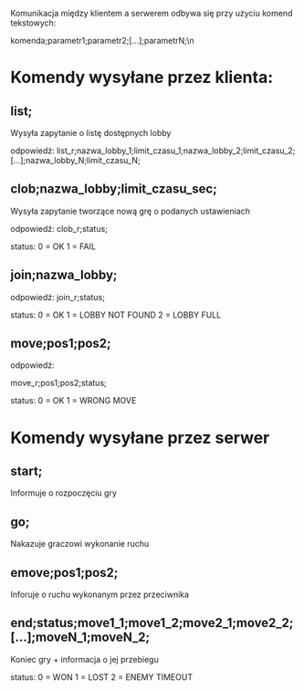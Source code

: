 Komunikacja między klientem a serwerem odbywa się przy użyciu komend tekstowych:

komenda;parametr1;parametr2;[...];parametrN;\n

# Komendy wysyłane przez klienta:

## list;
Wysyła zapytanie o listę dostępnych lobby

odpowiedź:
list_r;nazwa_lobby_1;limit_czasu_1;nazwa_lobby_2;limit_czasu_2;[...];nazwa_lobby_N;limit_czasu_N;

## clob;nazwa_lobby;limit_czasu_sec;
Wysyła zapytanie tworzące nową grę o podanych ustawieniach

odpowiedź:
clob_r;status;

status:
0 = OK
1 = FAIL

## join;nazwa_lobby;

odpowiedź:
join_r;status;

status:
0 = OK
1 = LOBBY NOT FOUND
2 = LOBBY FULL

## move;pos1;pos2;

odpowiedź:

move_r;pos1;pos2;status;

status:
0 = OK
1 = WRONG MOVE

# Komendy wysyłane przez serwer

## start;

Informuje o rozpoczęciu gry

## go;

Nakazuje graczowi wykonanie ruchu

## emove;pos1;pos2;

Inforuje o ruchu wykonanym przez przeciwnika

## end;status;move1_1;move1_2;move2_1;move2_2;[...];moveN_1;moveN_2;

Koniec gry + informacja o jej przebiegu

status:
0 = WON
1 = LOST
2 = ENEMY TIMEOUT